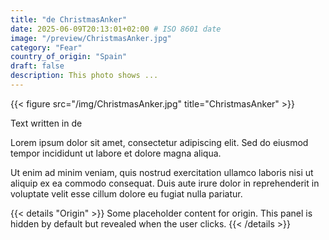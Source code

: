 ```yaml
---
title: "de ChristmasAnker"
date: 2025-06-09T20:13:01+02:00 # ISO 8601 date
image: "/preview/ChristmasAnker.jpg"
category: "Fear"
country_of_origin: "Spain"
draft: false
description: This photo shows ...
---
```


{{< figure src="/img/ChristmasAnker.jpg" title="ChristmasAnker" >}}

Text written in de

Lorem ipsum dolor sit amet, consectetur adipiscing elit. Sed do eiusmod tempor incididunt ut labore et dolore magna aliqua.

Ut enim ad minim veniam, quis nostrud exercitation ullamco laboris nisi ut aliquip ex ea commodo consequat. Duis aute irure dolor in reprehenderit in voluptate velit esse cillum dolore eu fugiat nulla pariatur.


{{< details "Origin" >}}
Some placeholder content for origin. This panel is hidden by default but revealed when the user clicks.
{{< /details >}}

